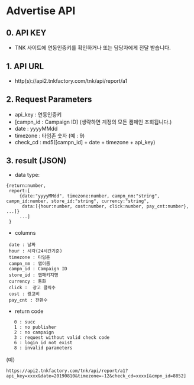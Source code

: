 # Advertise API
## 0. API KEY
   -  TNK 사이트에 연동인증키를 확인하거나 또는  담당자에게 전달 받습니다.

## 1. API URL
  - http(s)://api2.tnkfactory.com/tnk/api/report/a1

## 2. Request Parameters
   - api_key : 연동인증키
   - [campn_id : Campaign ID] (생략하면 계정의 모든 캠페인 조회됩니다.)
   - date : yyyyMMdd
   - timezone : 타임존 숫자 (예 : 9)
  - check_cd : md5([campn_id] + date + timezone + api_key)

## 3. result (JSON)
  - data type:
```
{return:number,  
 report:[
     {date:"yyyyMMdd", timezone:number, campn_nm:"string", campn_id:number, store_id:"string", currency:"string", 
      data:[{hour:number, cost:number, click:number, pay_cnt:number}, ...]}
     ...]
 }
 ```

  - columns
  ```
   date : 날짜
   hour : 시각(24시간기준)
   timezone : 타임존
   campn_nm : 앱이름
   campn_id : Campaign ID
   store_id : 앱패키지명
   currency : 통화
   click :  광고 클릭수
   cost : 광고비
   pay_cnt : 전환수
```
   
  - return code
```
   0 : succ
   1 : no publisher
   2 : no campaign
   3 : request without valid check code
   6 : login id not exist
   8 : invalid parameters
```

(예)
```
https://api2.tnkfactory.com/tnk/api/report/a1?api_key=xxxx&date=20190810&timezone=-12&check_cd=xxxx[&cmpn_id=8852]
```
